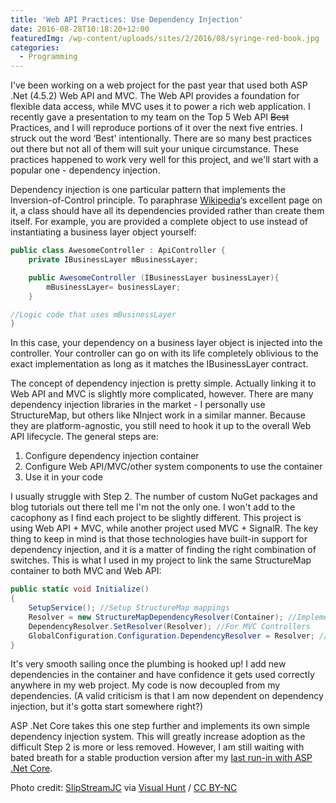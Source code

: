```yaml
---
title: 'Web API Practices: Use Dependency Injection'
date: 2016-08-28T10:18:20+12:00
featuredImg: /wp-content/uploads/sites/2/2016/08/syringe-red-book.jpg
categories:
  - Programming
---
```

I've been working on a web project for the past year that used both ASP .Net (4.5.2) Web API and MVC. The Web API provides a foundation for flexible data access, while MVC uses it to power a rich web application. I recently gave a presentation to my team on the Top 5 Web API <del>Best</del> Practices, and I will reproduce portions of it over the next five entries. I struck out the word &#8216;Best' intentionally. There are so many best practices out there but not all of them will suit your unique circumstance. These practices happened to work very well for this project, and we'll start with a popular one - dependency injection.

<!--more-->

Dependency injection is one particular pattern that implements the Inversion-of-Control principle. To paraphrase [Wikipedia](https://en.wikipedia.org/wiki/Dependency_injection)&#8216;s excellent page on it, a class should have all its dependencies provided rather than create them itself. For example, you are provided a complete object to use instead of instantiating a business layer object yourself:

```csharp
public class AwesomeController : ApiController {
    private IBusinessLayer mBusinessLayer;

    public AwesomeController (IBusinessLayer businessLayer){
        mBusinessLayer= businessLayer;
    }

//Logic code that uses mBusinessLayer
}
```

In this case, your dependency on a business layer object is injected into the controller. Your controller can go on with its life completely oblivious to the exact implementation as long as it matches the IBusinessLayer contract.

The concept of dependency injection is pretty simple. Actually linking it to Web API and MVC is slightly more complicated, however. There are many dependency injection libraries in the market - I personally use StructureMap, but others like NInject work in a similar manner. Because they are platform-agnostic, you still need to hook it up to the overall Web API lifecycle. The general steps are:

  1. Configure dependency injection container
  2. Configure Web API/MVC/other system components to use the container
  3. Use it in your code

I usually struggle with Step 2. The number of custom NuGet packages and blog tutorials out there tell me I'm not the only one. I won't add to the cacophony as I find each project to be slightly different. This project is using Web API + MVC, while another project used MVC + SignalR. The key thing to keep in mind is that those technologies have built-in support for dependency injection, and it is a matter of finding the right combination of switches. This is what I used in my project to link the same StructureMap container to both MVC and Web API:

```csharp
public static void Initialize()
{
    SetupService(); //Setup StructureMap mappings
    Resolver = new StructureMapDependencyResolver(Container); //Implements both versions of IDependencyResolver
    DependencyResolver.SetResolver(Resolver); //For MVC Controllers
    GlobalConfiguration.Configuration.DependencyResolver = Resolver; //For Web API Controllers
}
```

It's very smooth sailing once the plumbing is hooked up! I add new dependencies in the container and have confidence it gets used correctly anywhere in my web project. My code is now decoupled from my dependencies. (A valid criticism is that I am now dependent on dependency injection, but it's gotta start somewhere right?)

ASP .Net Core takes this one step further and implements its own simple dependency injection system. This will greatly increase adoption as the difficult Step 2 is more or less removed. However, I am still waiting with bated breath for a stable production version after my [last run-in with ASP .Net Core](/cutting-edge-technology-cuts/).

Photo credit: [SlipStreamJC](https://www.flickr.com/photos/slipstreamjc/2060643626/) via [Visual Hunt](https://visualhunt.com/) / [CC BY-NC](http://creativecommons.org/licenses/by-nc/2.0/)